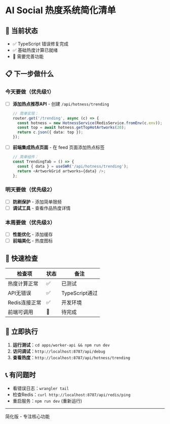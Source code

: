 # AI Social 热度系统简化清单

## 🎯 当前状态
- ✅ TypeScript 错误修复完成
- ✅ 基础热度计算已就绪
- 🔄 需要完善功能

## 📋 下一步做什么

### 今天要做（优先级1）
- [ ] **添加热点推荐API** - 创建 `/api/hotness/trending`
  ```typescript
  // 简单实现：
  router.get('/trending', async (c) => {
    const hotness = new HotnessService(RedisService.fromEnv(c.env));
    const top = await hotness.getTopHotArtworks(20);
    return c.json({ data: top });
  });
  ```

- [ ] **前端集成热点页面** - 在 feed 页面添加热点标签
  ```typescript
  // 简单组件：
  const TrendingTab = () => {
    const { data } = useSWR('/api/hotness/trending');
    return <ArtworkGrid artworks={data} />;
  };
  ```

### 明天要做（优先级2）
- [ ] **防刷保护** - 添加简单限频
- [ ] **调试工具** - 查看作品热度详情

### 本周要做（优先级3）
- [ ] **性能优化** - 添加缓存
- [ ] **前端美化** - 热度图标

## 🔧 快速检查

| 检查项 | 状态 | 备注 |
|--------|------|------|
| 热度计算正常 | ✅ | 已测试 |
| API无错误 | ✅ | TypeScript通过 |
| Redis连接正常 | ✅ | 开发环境 |
| 前端可调用 | 🔄 | 待完成 |

## 🚀 立即执行

1. **运行测试**：`cd apps/worker-api && npm run dev`
2. **访问调试**：`http://localhost:8787/api/debug`
3. **查看热度**：`http://localhost:8787/api/hotness/trending`

## 📞 有问题时
- 看错误日志：`wrangler tail`
- 检查Redis：`curl http://localhost:8787/api/redis/ping`
- 重启服务：`npm run dev` (重新运行)

---
简化版 - 专注核心功能